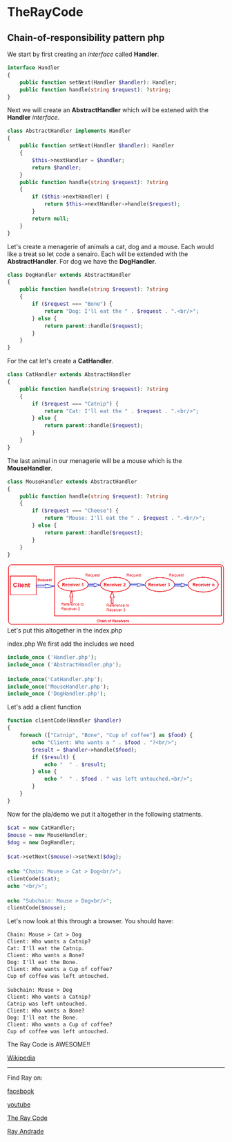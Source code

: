 # TheRayCode
## Chain-of-responsibility pattern php
We start by first creating an *interface* called **Handler**.

```php
interface Handler
{
    public function setNext(Handler $handler): Handler;
    public function handle(string $request): ?string;
}
```

Next we will create an **AbstractHandler** which will be extened with the **Handler** *interface*.

```php
class AbstractHandler implements Handler
{
    public function setNext(Handler $handler): Handler
    {
        $this->nextHandler = $handler;
        return $handler;
    }
    public function handle(string $request): ?string
    {
        if ($this->nextHandler) {
            return $this->nextHandler->handle($request);
        }
        return null;
    }
}
```


Let's create a menagerie of animals a cat, dog and a mouse.
Each would like a treat so let code a senairo.
Each will be extended with the **AbstractHandler**.
For dog we have the **DogHandler**.
```php
class DogHandler extends AbstractHandler
{
    public function handle(string $request): ?string
    {
        if ($request === "Bone") {
            return "Dog: I'll eat the " . $request . ".<br/>";
        } else {
            return parent::handle($request);
        }
    }
}
```

For the cat let's create a **CatHandler**.
```php
class CatHandler extends AbstractHandler
{
    public function handle(string $request): ?string
    {
        if ($request === "Catnip") {
            return "Cat: I'll eat the " . $request . ".<br/>";
        } else {
            return parent::handle($request);
        }
    }
}
```
The last animal in our menagerie will be a mouse which is the **MouseHandler**.
```php
class MouseHandler extends AbstractHandler
{
    public function handle(string $request): ?string
    {
        if ($request === "Cheese") {
            return "Mouse: I'll eat the " . $request . ".<br/>";
        } else {
            return parent::handle($request);
        }
    }
}
```
![ChainOfResponsibility](/UMLs/images/ChainOfResponsibility/ChainOfResponsibility-4.png)
Let's put this altogether in the index.php

index.php
We first add the includes we need
```php
include_once ('Handler.php');
include_once ('AbstractHandler.php');

include_once('CatHandler.php');
include_once('MouseHandler.php');
include_once ('DogHandler.php');
```

Let's add a client function
```php
function clientCode(Handler $handler)
{
    foreach (["Catnip", "Bone", "Cup of coffee"] as $food) {
        echo "Client: Who wants a " . $food . "?<br/>";
        $result = $handler->handle($food);
        if ($result) {
            echo "  " . $result;
        } else {
            echo "  " . $food . " was left untouched.<br/>";
        }
    }
}
```
Now for the pla/demo we put it altogether in the following statments.

```php
$cat = new CatHandler;
$mouse = new MouseHandler;
$dog = new DogHandler;

$cat->setNext($mouse)->setNext($dog);

echo "Chain: Mouse > Cat > Dog<br/>";
clientCode($cat);
echo "<br/>";

echo "Subchain: Mouse > Dog<br/>";
clientCode($mouse);
```

Let's now look at this through a browser.
You should have:

```run
Chain: Mouse > Cat > Dog
Client: Who wants a Catnip?
Cat: I'll eat the Catnip.
Client: Who wants a Bone?
Dog: I'll eat the Bone.
Client: Who wants a Cup of coffee?
Cup of coffee was left untouched.

Subchain: Mouse > Dog
Client: Who wants a Catnip?
Catnip was left untouched.
Client: Who wants a Bone?
Dog: I'll eat the Bone.
Client: Who wants a Cup of coffee?
Cup of coffee was left untouched.
```


The Ray Code is AWESOME!!

[Wikipedia](https://en.wikipedia.org/wiki/Chain-of-responsibility_pattern)

----------------------------------------------------------------------------------------------------

Find Ray on:

[facebook](https://www.facebook.com/TheRayCode/)

[youtube](https://www.youtube.com/user/AndradeRay/)

[The Ray Code](https://www.RayAndrade.com)

[Ray Andrade](https://www.RayAndrade.org)








